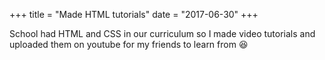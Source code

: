 +++
title = "Made HTML tutorials"
date = "2017-06-30"
+++

School had HTML and CSS in our curriculum so I made video tutorials and uploaded them on youtube for my friends to learn from 😆